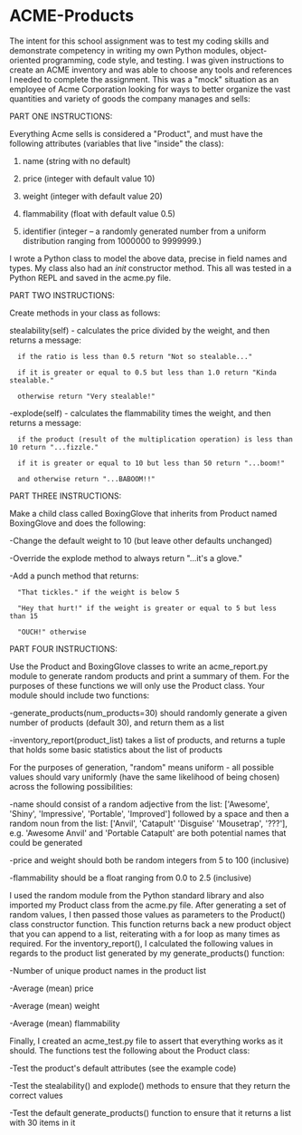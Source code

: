 # ACME-Products
The intent for this school assignment was to test my coding skills and demonstrate competency in writing my own Python modules, object-oriented programming, code style, and testing. I was given instructions to create an ACME inventory and was able to choose any tools and references I needed to complete the assignment. 
This was a "mock" situation as an employee of Acme Corporation looking for ways to better organize the vast quantities and variety of goods the company manages and sells:


PART ONE INSTRUCTIONS:

Everything Acme sells is considered a "Product", and must have the following attributes (variables that live "inside" the class):

  1) name (string with no default)
 
  2) price (integer with default value 10)
 
  3) weight (integer with default value 20)
 
  4) flammability (float with default value 0.5)
 
  5) identifier (integer – a randomly generated number from a uniform distribution ranging from 1000000 to 9999999.)

I wrote a Python class to model the above data, precise in field names and types. My class also had an _init_ constructor
method. This all was tested in a Python REPL and saved in the acme.py file.


PART TWO INSTRUCTIONS:

Create methods in your class as follows:

  stealability(self) - calculates the price divided by the weight, and then returns a message:
  
      if the ratio is less than 0.5 return "Not so stealable..."
      
      if it is greater or equal to 0.5 but less than 1.0 return "Kinda stealable."
      
      otherwise return "Very stealable!"
   
  -explode(self) - calculates the flammability times the weight, and then returns a message:
  
      if the product (result of the multiplication operation) is less than 10 return "...fizzle."
      
      if it is greater or equal to 10 but less than 50 return "...boom!"
      
      and otherwise return "...BABOOM!!"
   

PART THREE INSTRUCTIONS:

Make a child class called BoxingGlove that inherits from Product named BoxingGlove and does the following:

  -Change the default weight to 10 (but leave other defaults unchanged)
  
  -Override the explode method to always return "...it's a glove."
  
  -Add a punch method that returns: 
  
      "That tickles." if the weight is below 5
      
      "Hey that hurt!" if the weight is greater or equal to 5 but less than 15
      
      "OUCH!" otherwise


PART FOUR INSTRUCTIONS:

Use the Product and BoxingGlove classes to write an acme_report.py module to generate random products and print a summary of them. For the purposes of these functions we will only use the Product class.
Your module should include two functions:

-generate_products(num_products=30) should randomly generate a given number of products (default 30), and return them as a list

-inventory_report(product_list) takes a list of products, and returns a tuple that holds some basic statistics about the list of products

For the purposes of generation, "random" means uniform - all possible values should vary uniformly (have the same likelihood of being chosen) across the following possibilities:

  -name should consist of a random adjective from the list: ['Awesome', 'Shiny', 'Impressive', 'Portable', 'Improved'] followed by a space and then a random noun from    the list: ['Anvil', 'Catapult' 'Disguise' 'Mousetrap', '???'], e.g. 'Awesome Anvil' and 'Portable Catapult' are both potential names that could be generated

  -price and weight should both be random integers from 5 to 100 (inclusive)

  -flammability should be a float ranging from 0.0 to 2.5 (inclusive)

I used the random module from the Python standard library and also imported my Product class from the acme.py file. After generating a set of random values, I then passed those values as parameters to the Product() class constructor function. This function returns back a new product object that you can append to a list, reiterating with a for loop as many times as required. For the inventory_report(), I calculated the following values in regards to the product list generated by my generate_products() function:

  -Number of unique product names in the product list

  -Average (mean) price

  -Average (mean) weight

  -Average (mean) flammability

Finally, I created an acme_test.py file to assert that everything works as it should. The functions test the following about the Product class:

  -Test the product's default attributes (see the example code)
  
  -Test the stealability() and explode() methods to ensure that they return the correct values
  
  -Test the default generate_products() function to ensure that it returns a list with 30 items in it
